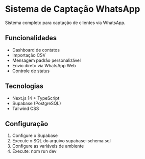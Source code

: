 # Sistema de Captação WhatsApp

Sistema completo para captação de clientes via WhatsApp.

## Funcionalidades
- Dashboard de contatos
- Importação CSV
- Mensagem padrão personalizável
- Envio direto via WhatsApp Web
- Controle de status

## Tecnologias
- Next.js 14 + TypeScript
- Supabase (PostgreSQL)
- Tailwind CSS

## Configuração
1. Configure o Supabase
2. Execute o SQL do arquivo supabase-schema.sql
3. Configure as variáveis de ambiente
4. Execute: npm run dev
